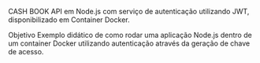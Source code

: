 CASH BOOK
API em Node.js com serviço de autenticação utilizando JWT, disponibilizado em Container Docker.

Objetivo
Exemplo didático de como rodar uma aplicação Node.js dentro de um container Docker utilizando autenticação através da geração de chave de acesso.
